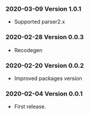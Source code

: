 ### 2020-03-09 Version 1.0.1
* Supported parser2.x

### 2020-02-28 Version 0.0.3
* Recodegen

### 2020-02-20 Version 0.0.2
* Improved packages version

### 2020-02-04 Version 0.0.1
* First release.